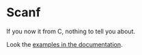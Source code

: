 # Scanf

If you now it from C, nothing to tell you about.

Look the [examples in the documentation](https://docs.rs/scanf/latest).
